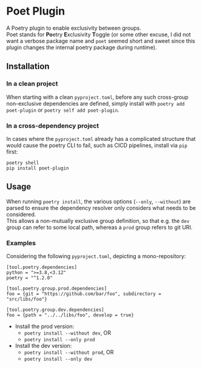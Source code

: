# Poet Plugin
A Poetry plugin to enable exclusivity between groups.  
Poet stands for **Po**etry **E**xclusivity **T**oggle (or some other excuse, I did not want a verbose package name and
`poet` seemed short and sweet since this plugin changes the internal poetry package during runtime).

## Installation
### In a clean project
When starting with a clean `pyproject.toml`, before any such cross-group non-exclusive dependencies are defined,
simply install with `poetry add poet-plugin` or `poetry self add poet-plugin`.

### In a cross-dependency project
In cases where the `pyproject.toml` already has a complicated structure that would cause the poetry CLI to fail,
such as CICD pipelines, install via `pip` first:
```shell
poetry shell
pip install poet-plugin
```

## Usage
When running `poetry install`, the various options (`--only`, `--without`) are parsed to ensure the dependency resolver 
only considers what needs to be considered.  
This allows a non-mutually exclusive group definition, so that e.g. the `dev` group can refer to
some local path, whereas a `prod` group refers to git URI.  

### Examples
Considering the following `pyproject.toml`, depicting a mono-repository:
```
[tool.poetry.dependencies]
python = ">=3.8,<3.12"
poetry = "^1.2.0"

[tool.poetry.group.prod.dependencies]
foo = {git = "https://github.com/bar/foo", subdirectory = "src/libs/foo"}

[tool.poetry.group.dev.dependencies]
foo = {path = "../../libs/foo", develop = true}
```
- Install the prod version:
  - `poetry install --without dev`, OR
  - `poetry install --only prod`
- Install the dev version:
  - `poetry install --without prod`, OR
  - `poetry install --only dev`
